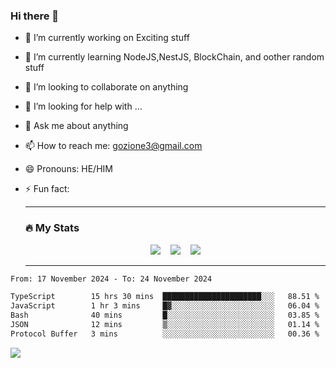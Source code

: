 ### Hi there 👋

<!--
**charlieScript/charlieScript** is a ✨ _special_ ✨ repository because its `README.md` (this file) appears on your GitHub profile.

Here are some ideas to get you started: -->

- 🔭 I’m currently working on Exciting stuff
- 🌱 I’m currently learning NodeJS,NestJS, BlockChain, and oother random stuff
- 👯 I’m looking to collaborate on anything
- 🤔 I’m looking for help with ...
- 💬 Ask me about anything
- 📫 How to reach me: gozione3@gmail.com
- 😄 Pronouns: HE/HIM
- ⚡ Fun fact:


  ---

  ### :fire: My Stats

  <div id="stats" align="center">
  <img src="http://github-readme-streak-stats.herokuapp.com?user=charlieScript&theme=dark&date_format=M%20j%5B%2C%20Y%5D" />&nbsp;&nbsp;&nbsp;
  <img src="https://github-readme-stats.vercel.app/api/top-langs/?username=charlieScript&layout=compact&theme=vision-friendly-dark"/>&nbsp;&nbsp;&nbsp;
  <img src="https://github-readme-stats.vercel.app/api?username=charlieScript&show_icons=true&theme=radical"/>
  </div>

  ---



<!--START_SECTION:waka-->

```txt
From: 17 November 2024 - To: 24 November 2024

TypeScript        15 hrs 30 mins  ██████████████████████░░░   88.51 %
JavaScript        1 hr 3 mins     █▓░░░░░░░░░░░░░░░░░░░░░░░   06.04 %
Bash              40 mins         █░░░░░░░░░░░░░░░░░░░░░░░░   03.85 %
JSON              12 mins         ▒░░░░░░░░░░░░░░░░░░░░░░░░   01.14 %
Protocol Buffer   3 mins          ░░░░░░░░░░░░░░░░░░░░░░░░░   00.36 %
```

<!--END_SECTION:waka-->
![](https://komarev.com/ghpvc/?username=charlieScript)
